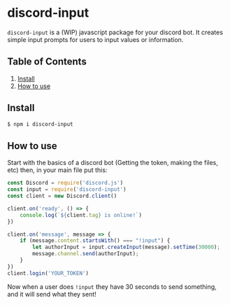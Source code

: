 # discord-input
`discord-input` is a (WIP) javascript package for your discord bot. It creates simple input prompts for users to input values or information. 
## Table of Contents
1. [Install](https://github.com/HerixOfficial/discord-input#Install)
2. [How to use](https://github.com/HerixOfficial/discord-input#how-to-use)
## Install

```sh
$ npm i discord-input
```

## How to use
Start with the basics of a discord bot (Getting the token, making the files, etc) then, in your main file put this:
```js
const Discord = require('discord.js')
const input = require('discord-input')
const client = new Discord.client()

client.on('ready', () => {
    console.log(`${client.tag} is online!`)
})

client.on('message', message => {
    if (message.content.startsWith() === "!input") {
	    let authorInput = input.createInput(message).setTime(30000);
	    message.channel.send(authorInput);
    }
})
client.login('YOUR_TOKEN')
```
Now when a user does `!input` they have 30 seconds to send something, and it will send what they sent!
